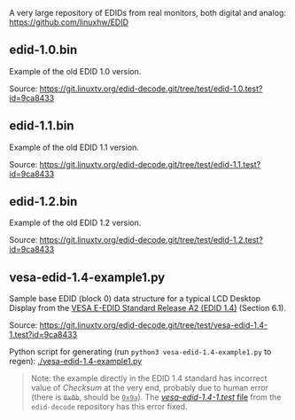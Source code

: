 <!--
SPDX-FileCopyrightText: 2021 Petr Pucil <petr.pucil@seznam.cz>

SPDX-License-Identifier: CC0-1.0
-->

A very large repository of EDIDs from real monitors, both digital and analog: https://github.com/linuxhw/EDID

## edid-1.0.bin

Example of the old EDID 1.0 version.

Source: https://git.linuxtv.org/edid-decode.git/tree/test/edid-1.0.test?id=9ca8433

## edid-1.1.bin

Example of the old EDID 1.1 version.

Source: https://git.linuxtv.org/edid-decode.git/tree/test/edid-1.1.test?id=9ca8433

## edid-1.2.bin

Example of the old EDID 1.2 version.

Source: https://git.linuxtv.org/edid-decode.git/tree/test/edid-1.2.test?id=9ca8433

## vesa-edid-1.4-example1.py

Sample base EDID (block 0) data structure for a typical LCD Desktop Display from the [VESA E-EDID Standard Release A2 (EDID 1.4)](https://glenwing.github.io/docs/VESA-EEDID-A2.pdf) (Section 6.1).

Source: https://git.linuxtv.org/edid-decode.git/tree/test/vesa-edid-1.4-1.test?id=9ca8433

Python script for generating (run `python3 vesa-edid-1.4-example1.py` to regen): [./vesa-edid-1.4-example1.py](./vesa-edid-1.4-example1.py)

> Note: the example directly in the EDID 1.4 standard has incorrect value of _Checksum_ at the very end, probably due to human error (there is ~~`0x0b`~~, should be <ins>`0x9a`</ins>). The [_vesa-edid-1.4-1.test_ file](https://git.linuxtv.org/edid-decode.git/tree/test/vesa-edid-1.4-1.test?id=9ca8433) from the `edid-decode` repository has this error fixed.
